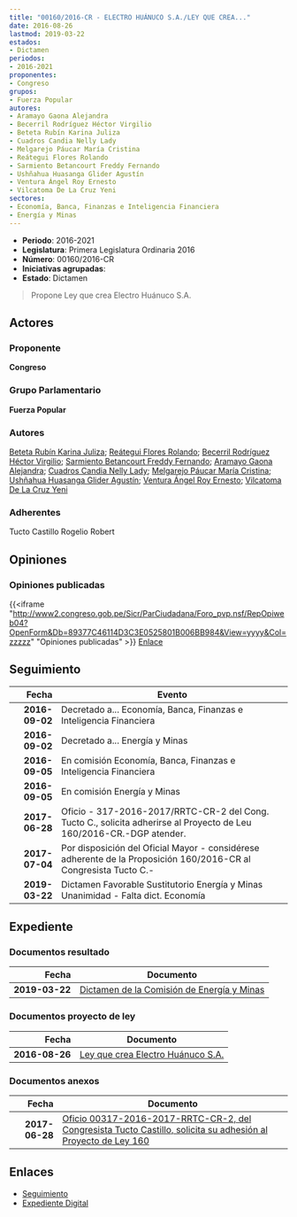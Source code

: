 ```yaml
---
title: "00160/2016-CR - ELECTRO HUÁNUCO S.A./LEY QUE CREA..."
date: 2016-08-26
lastmod: 2019-03-22
estados:
- Dictamen
periodos:
- 2016-2021
proponentes:
- Congreso
grupos:
- Fuerza Popular
autores:
- Aramayo Gaona Alejandra
- Becerril Rodríguez Héctor Virgilio
- Beteta Rubín Karina Juliza
- Cuadros Candia Nelly Lady
- Melgarejo Páucar María Cristina
- Reátegui Flores Rolando
- Sarmiento Betancourt Freddy Fernando
- Ushñahua Huasanga Glider Agustín
- Ventura Ángel Roy Ernesto
- Vilcatoma De La Cruz Yeni
sectores:
- Economía, Banca, Finanzas e Inteligencia Financiera
- Energía y Minas
---
```

- **Periodo**: 2016-2021
- **Legislatura**: Primera Legislatura Ordinaria 2016
- **Número**: 00160/2016-CR
- **Iniciativas agrupadas**: 
- **Estado**: Dictamen

> Propone Ley que crea Electro Huánuco S.A.


## Actores

### Proponente

**Congreso**

### Grupo Parlamentario

**Fuerza Popular**

### Autores

[Beteta Rubín Karina Juliza](mailto:mailto:kbeteta@congreso.gob.pe); [Reátegui Flores Rolando](mailto:mailto:rreategui@congreso.gob.pe); [Becerril Rodríguez Héctor Virgilio](mailto:mailto:hbecerril@congreso.gob.pe); [Sarmiento Betancourt Freddy Fernando](mailto:mailto:fsarmiento@congreso.gob.pe); [Aramayo Gaona Alejandra](mailto:mailto:maramayo@congreso.gob.pe); [Cuadros Candia Nelly Lady](mailto:mailto:ncuadros@congreso.gob.pe); [Melgarejo Páucar María Cristina](mailto:mailto:mmelgarejo@congreso.gob.pe); [Ushñahua Huasanga Glider Agustín](mailto:mailto:gushnahua@congreso.gob.pe); [Ventura Ángel Roy Ernesto](mailto:mailto:rventura@congreso.gob.pe); [Vilcatoma De La Cruz Yeni](mailto:mailto:yvilcatoma@congreso.gob.pe)

### Adherentes

Tucto Castillo Rogelio Robert

## Opiniones

### Opiniones publicadas

{{<iframe "http://www2.congreso.gob.pe/Sicr/ParCiudadana/Foro_pvp.nsf/RepOpiweb04?OpenForm&Db=89377C46114D3C3E0525801B006BB984&View=yyyy&Col=zzzzz" "Opiniones publicadas" >}}
[Enlace](http://www2.congreso.gob.pe/Sicr/ParCiudadana/Foro_pvp.nsf/RepOpiweb04?OpenForm&Db=89377C46114D3C3E0525801B006BB984&View=yyyy&Col=zzzzz)


## Seguimiento

| Fecha | Evento |
|------:|--------|
| **2016-09-02** | Decretado a... Economía, Banca, Finanzas e Inteligencia Financiera |
| **2016-09-02** | Decretado a... Energía y Minas |
| **2016-09-05** | En comisión Economía, Banca, Finanzas e Inteligencia Financiera |
| **2016-09-05** | En comisión Energía y Minas |
| **2017-06-28** | Oficio - 317-2016-2017/RRTC-CR-2 del Cong. Tucto C., solicita adherirse al Proyecto de Leu 160/2016-CR.-DGP atender. |
| **2017-07-04** | Por disposición del Oficial Mayor - considérese adherente de la Proposición 160/2016-CR al Congresista Tucto C.- |
| **2019-03-22** | Dictamen Favorable Sustitutorio Energía y Minas Unanimidad - Falta dict. Economía |

## Expediente

### Documentos resultado

| Fecha | Documento |
|------:|-----------|
| **2019-03-22** | [Dictamen de la Comisión de Energía y Minas](http://www.leyes.congreso.gob.pe/Documentos/2016_2021/Dictamenes/Proyectos_de_Ley/00160DC11MAY20190322.pdf) |

### Documentos proyecto de ley

| Fecha | Documento |
|------:|-----------|
| **2016-08-26** | [Ley que crea Electro Huánuco S.A.](http://www.leyes.congreso.gob.pe/Documentos/2016_2021/Proyectos_de_Ley_y_de_Resoluciones_Legislativas/PL0016020160826..pdf) |

### Documentos anexos

| Fecha | Documento |
|------:|-----------|
| **2017-06-28** | [Oficio 00317-2016-2017-RRTC-CR-2, del Congresista Tucto Castillo, solicita su adhesión al Proyecto de Ley 160](http://www.leyes.congreso.gob.pe/Documentos/2016_2021/Adhesiones/Proyectos_de_Ley/OFICIO-00317-2016-2017-RRTC-CR-2.pdf) |

## Enlaces

- [Seguimiento](http://www2.congreso.gob.pe/Sicr/TraDocEstProc/CLProLey2016.nsf/f7fff46988ca05b1052578e100829cc7/6ab81279509ad6d00525801b00766849?OpenDocument)
- [Expediente Digital](http://www2.congreso.gob.pe/Sicr/TraDocEstProc/Expvirt_2011.nsf/visbusqptramdoc1621/00160?opendocument)

